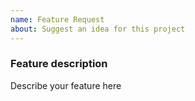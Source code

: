 ```yaml
---
name: Feature Request
about: Suggest an idea for this project
---
```


<!-- Please search existing issues to avoid creating duplicates. -->

### Feature description
Describe your feature here



<!-- Template modified by Tektronix. Original Content developed by the following authors. -->
<!-- Microsoft Corporation and their feature request template available at https://github.com/Microsoft/vscode -->
